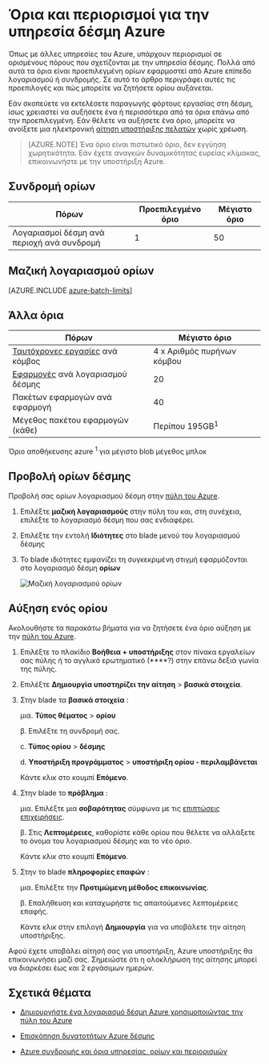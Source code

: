 <properties
    pageTitle="Μαζική υπηρεσίας όρια και περιορισμοί | Microsoft Azure"
    description="Μάθετε περισσότερα σχετικά με την προεπιλεγμένη δέσμη Azure ορίων, όρια και περιορισμούς και πώς μπορείτε να ζητήσετε ορίου αυξάνεται"
    services="batch"
    documentationCenter=""
    authors="mmacy"
    manager="timlt"
    editor=""/>

<tags
    ms.service="batch"
    ms.workload="big-compute"
    ms.tgt_pltfrm="na"
    ms.devlang="na"
    ms.topic="article"
    ms.date="09/10/2016"
    ms.author="marsma"/>

# <a name="quotas-and-limits-for-the-azure-batch-service"></a>Όρια και περιορισμοί για την υπηρεσία δέσμη Azure

Όπως με άλλες υπηρεσίες του Azure, υπάρχουν περιορισμοί σε ορισμένους πόρους που σχετίζονται με την υπηρεσία δέσμης. Πολλά από αυτά τα όρια είναι προεπιλεγμένη ορίων εφαρμοστεί από Azure επίπεδο λογαριασμού ή συνδρομής. Σε αυτό το άρθρο περιγράφει αυτές τις προεπιλογές και πώς μπορείτε να ζητήσετε ορίου αυξάνεται.

Εάν σκοπεύετε να εκτελέσετε παραγωγής φόρτους εργασίας στη δέσμη, ίσως χρειαστεί να αυξήσετε ένα ή περισσότερα από τα όρια επάνω από την προεπιλεγμένη. Εάν θέλετε να αυξήσετε ένα όριο, μπορείτε να ανοίξετε μια ηλεκτρονική [αίτηση υποστήριξης πελατών](#increase-a-quota) χωρίς χρέωση.

>[AZURE.NOTE] Ένα όριο είναι πιστωτικό όριο, δεν εγγύηση χωρητικότητα. Εάν έχετε αναγκών δυναμικότητας ευρείας κλίμακας, επικοινωνήστε με την υποστήριξη Azure.

## <a name="subscription-quotas"></a>Συνδρομή ορίων
**Πόρων**|**Προεπιλεγμένο όριο**|**Μέγιστο όριο**
---|---|---
Λογαριασμοί δέσμη ανά περιοχή ανά συνδρομή | 1 | 50

## <a name="batch-account-quotas"></a>Μαζική λογαριασμού ορίων
[AZURE.INCLUDE [azure-batch-limits](../../includes/azure-batch-limits.md)]

## <a name="other-limits"></a>Άλλα όρια
**Πόρων**|**Μέγιστο όριο**
---|---
[Ταυτόχρονες εργασίες](batch-parallel-node-tasks.md) ανά κόμβος | 4 x Αριθμός πυρήνων κόμβου
[Εφαρμογές](batch-application-packages.md) ανά λογαριασμού δέσμης        | 20
Πακέτων εφαρμογών ανά εφαρμογή  | 40
Μέγεθος πακέτου εφαρμογών (κάθε)       | Περίπου 195GB<sup>1</sup>

Όριο αποθήκευσης azure <sup>1</sup> για μέγιστο blob μέγεθος μπλοκ

## <a name="view-batch-quotas"></a>Προβολή ορίων δέσμης

Προβολή σας ορίων λογαριασμού δέσμη στην [πύλη του Azure][portal].

1. Επιλέξτε **μαζική λογαριασμούς** στην πύλη του και, στη συνέχεια, επιλέξτε το λογαριασμό δέσμη που σας ενδιαφέρει.

2. Επιλέξτε την εντολή **Ιδιότητες** στο blade μενού του λογαριασμού δέσμης

3. Το blade ιδιότητες εμφανίζει τη συγκεκριμένη στιγμή εφαρμόζονται στο λογαριασμό δέσμη **ορίων**

    ![Μαζική λογαριασμού ορίων][account_quotas]

## <a name="increase-a-quota"></a>Αύξηση ενός ορίου

Ακολουθήστε τα παρακάτω βήματα για να ζητήσετε ένα όριο αύξηση με την [πύλη του Azure][portal].

1. Επιλέξτε το πλακίδιο **Βοήθεια + υποστήριξης** στον πίνακα εργαλείων σας πύλης ή το αγγλικό ερωτηματικό (****?) στην επάνω δεξιά γωνία της πύλης.

2. Επιλέξτε **Δημιουργία υποστηρίζει την αίτηση** > **βασικά στοιχεία**.

3. Στην blade τα **βασικά στοιχεία** :

    μια. **Τύπος θέματος** > **ορίου**

    β. Επιλέξτε τη συνδρομή σας.

    c. **Τύπος ορίου** > **δέσμης**

    d. **Υποστήριξη προγράμματος** > **υποστήριξη ορίου - περιλαμβάνεται**

    Κάντε κλικ στο κουμπί **Επόμενο**.

4. Στην blade το **πρόβλημα** :

    μια. Επιλέξτε μια **σοβαρότητας** σύμφωνα με τις [επιπτώσεις επιχειρήσεις][support_sev].

    β. Στις **Λεπτομέρειες**, καθορίστε κάθε ορίου που θέλετε να αλλάξετε το όνομα του λογαριασμού δέσμης και το νέο όριο.

    Κάντε κλικ στο κουμπί **Επόμενο**.

5. Στην το blade **πληροφορίες επαφών** :

    μια. Επιλέξτε την **Προτιμώμενη μέθοδος επικοινωνίας**.

    β. Επαλήθευση και καταχωρήστε τις απαιτούμενες λεπτομέρειες επαφής.

    Κάντε κλικ στην επιλογή **Δημιουργία** για να υποβάλετε την αίτηση υποστήριξης.

Αφού έχετε υποβάλει αίτησή σας για υποστήριξη, Azure υποστήριξης θα επικοινωνήσει μαζί σας. Σημειώστε ότι η ολοκλήρωση της αίτησης μπορεί να διαρκέσει έως και 2 εργάσιμων ημερών.

## <a name="related-topics"></a>Σχετικά θέματα

* [Δημιουργήστε ένα λογαριασμό δέσμη Azure χρησιμοποιώντας την πύλη του Azure](batch-account-create-portal.md)

* [Επισκόπηση δυνατοτήτων Azure δέσμης](batch-api-basics.md)

* [Azure συνδρομής και όρια υπηρεσίας, ορίων και περιορισμών](../azure-subscription-service-limits.md)

[portal]: https://portal.azure.com
[portal_classic_increase]: https://azure.microsoft.com/blog/2014/06/04/azure-limits-quotas-increase-requests/
[support_sev]: http://aka.ms/supportseverity

[account_quotas]: ./media/batch-quota-limit/accountquota_portal.PNG
